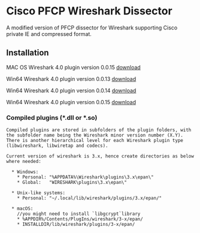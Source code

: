 # Cisco PFCP Wireshark Dissector

A modified version of PFCP dissector for Wireshark supporting Cisco private IE and
compressed format.

## Installation


MAC OS Wireshark 4.0 plugin version 0.0.15 [download](http://www.gdnet.be/Wireshark/macos_4_0_cisco_pfcp.so)

Win64 Wireshark 4.0 plugin version 0.0.13 [download](http://www.gdnet.be/Wireshark/win64_cisco_pfcp_0.0.13.dll)

Win64 Wireshark 4.0 plugin version 0.0.14 [download](http://www.gdnet.be/Wireshark/win64_cisco_pfcp_0.0.14.dll)

Win64 Wireshark 4.0 plugin version 0.0.15 [download](http://www.gdnet.be/Wireshark/win64_cisco_pfcp_0.0.15.dll)

### Compiled plugins (*.dll or *.so)
    Compiled plugins are stored in subfolders of the plugin folders, with the subfolder name being the Wireshark minor version number (X.Y).
    There is another hierarchical level for each Wireshark plugin type (libwireshark, libwiretap and codecs).
    
    Current version of wireshark is 3.x, hence create directories as below where needed:
    
      * Windows:   
        * Personal: "%APPDATA%\Wireshark\plugins\3.x\epan\"   
        * Global:   "WIRESHARK\plugins\3.x\epan\"
        
      * Unix-like systems:  
        * Personal: "~/.local/lib/wireshark/plugins/3.x/epan/"
        
      * macOS:
        //you might need to install `libgcrypt`library
        * %APPDIR%/Contents/PlugIns/wireshark/3-x/epan/
        * INSTALLDIR/lib/wireshark/plugins/3-x/epan/
